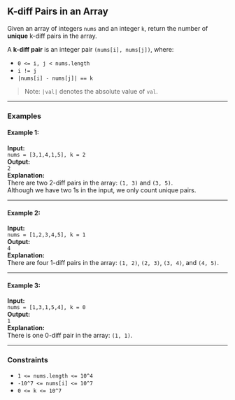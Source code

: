 ## K-diff Pairs in an Array

Given an array of integers `nums` and an integer `k`, return the number of **unique** k-diff pairs in the array.

A **k-diff pair** is an integer pair `(nums[i], nums[j])`, where:

- `0 <= i, j < nums.length`
- `i != j`
- `|nums[i] - nums[j]| == k`

> Note: `|val|` denotes the absolute value of `val`.

---

### Examples

#### Example 1:
**Input:**  
`nums = [3,1,4,1,5], k = 2`  
**Output:**  
`2`  
**Explanation:**  
There are two 2-diff pairs in the array: `(1, 3)` and `(3, 5)`.  
Although we have two 1s in the input, we only count unique pairs.

---

#### Example 2:
**Input:**  
`nums = [1,2,3,4,5], k = 1`  
**Output:**  
`4`  
**Explanation:**  
There are four 1-diff pairs in the array: `(1, 2)`, `(2, 3)`, `(3, 4)`, and `(4, 5)`.

---

#### Example 3:
**Input:**  
`nums = [1,3,1,5,4], k = 0`  
**Output:**  
`1`  
**Explanation:**  
There is one 0-diff pair in the array: `(1, 1)`.

---

### Constraints

- `1 <= nums.length <= 10^4`
- `-10^7 <= nums[i] <= 10^7`
- `0 <= k <= 10^7`
